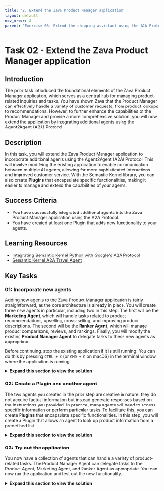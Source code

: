 ```yaml
---
title: '2. Extend the Zava Product Manager application'
layout: default
nav_order: 2
parent: 'Exercise 03: Extend the shopping assistant using the A2A Protocol'
---
```


# Task 02 - Extend the Zava Product Manager application

## Introduction

The prior task introduced the foundational elements of the Zava Product Manager application, which serves as a central hub for managing product-related inquiries and tasks. You have shown Zava that the Product Manager can effectively handle a variety of customer requests, from product lookups to recommendations. However, to further enhance the capabilities of the Product Manager and provide a more comprehensive solution, you will now extend the application by integrating additional agents using the Agent2Agent (A2A) Protocol.

## Description

In this task, you will extend the Zava Product Manager application to incorporate additional agents using the Agent2Agent (A2A) Protocol. This will involve modifying the existing application to enable communication between multiple AI agents, allowing for more sophisticated interactions and improved customer service. With the Semantic Kernel library, you can also create **Plugins** that encapsulate specific functionalities, making it easier to manage and extend the capabilities of your agents.

## Success Criteria

- You have successfully integrated additional agents into the Zava Product Manager application using the A2A Protocol.
- You have created at least one Plugin that adds new functionality to your agents.

## Learning Resources

- [Integrating Semantic Kernel Python with Google's A2A Protocol](https://devblogs.microsoft.com/foundry/semantic-kernel-a2a-integration/)
- [Semantic Kernel A2A Travel Agent](https://github.com/Azure-Samples/app-service-a2a-travel-agent)

## Key Tasks

### 01: Incorporate new agents

Adding new agents to the Zava Product Manager application is fairly straightforward, as the core architecture is already in place. You will create three new agents in particular, including two in this step. The first will be the **Marketing Agent**, which will handle tasks related to product recommendations, upselling, cross-selling, and improving product descriptions. The second will be the **Ranker Agent**, which will manage product comparisons, reviews, and rankings. Finally, you will modify the existing **Product Manager Agent** to delegate tasks to these new agents as appropriate.

Before continuing, stop the existing application if it is still running. You can do this by pressing `CTRL + C` (or `CMD + C` on macOS) in the terminal window where the application is running.

<details markdown="block">
<summary><strong>Expand this section to view the solution</strong></summary>

Navigate to the `src/a2a/agent` directory and open the `product_management_agent.py` file. You will see the existing implementation of the Product Manager Agent. In the `__init__()`  method, there is code that defines a single agent, the `ProductManagerAgent`. Add the following code above the assignment of `self.agent` and below the assignment of `chat_service` in the `__init__()` method:

```python
        # Define an MarketingAgent to handle marketing-related tasks
        marketing_agent = ChatCompletionAgent(
            service=chat_service,
            name='MarketingAgent',
            instructions=(
                'You specialize in planning and recommending marketing strategies for products. '
                'This includes identifying target audiences, making product descriptions better, and suggesting promotional tactics. '
                'Your goal is to help businesses effectively market their products and reach their desired customers.'
            ),
        )

        # Define an MarketingAgent to handle marketing-related tasks
        ranker_agent = ChatCompletionAgent(
            service=chat_service,
            name='RankerAgent',
            instructions=(
                'You specialize in ranking and recommending products based on various criteria. '
                'This includes analyzing product features, customer reviews, and market trends to provide tailored suggestions. '
                'Your goal is to help customers find the best products for their needs.'
            ),
        )
```

{: .note }
> Python is a whitespace-sensitive language, so be sure to maintain proper indentation when adding this code. These chat completion agents should be at the same indentation level as the Product Manager Agent.

These two agents do not make use of any special context or information, so they are defined with only a name and instructions. Next, modify the `self.agent` assignment to include these new agents as plugins. Inside of the `self.agent` assignment, modify the `plugins` parameter as follows:

```python
plugins=[marketing_agent, ranker_agent],
```

This change allows the Product Manager Agent to delegate tasks to the Marketing Agent and Ranker Agent as needed.

</details>

### 02: Create a Plugin and another agent

The two agents you created in the prior step are creative in nature: they do not acquire factual information but instead generate responses based on the instructions you provided. In practice, many agents will need to access specific information or perform particular tasks. To facilitate this, you can create **Plugins** that encapsulate specific functionalities. In this step, you will create a Plugin that allows an agent to look up product information from a predefined list.

<details markdown="block">
<summary><strong>Expand this section to view the solution</strong></summary>

Add the following code below the **Chat Service Configuration** region and above the **Response Format** region in the `product_management_agent.py` file:

```python
# region Plugin

class ProductPlugin:
    """Retrieve data from Zava's product catalog.

    The Plugin is used by the `product_agent`.
    """

    @kernel_function(
        description='Retrieves a set of products based on a natural language user query.'
    )
    def get_products(
        self,
        question: Annotated[
            str, 'Natural language query to retrieve products, e.g. "What kinds of paint rollers do you have in stock?"'
        ],
    ) -> list[dict[str, Any]]:
        try:
            # Simulate product retrieval based on the question
            # In a real implementation, this would query a database or external service
            product_dict = [
                {
                    "id": "1",
                    "name": "Eco-Friendly Paint Roller",
                    "type": "Paint Roller",
                    "description": "A high-quality, eco-friendly paint roller for smooth finishes.",
                    "punchLine": "Roll with the best, paint with the rest!",
                    "price": 15.99
                },
                {
                    "id": "2",
                    "name": "Premium Paint Brush Set",
                    "type": "Paint Brush",
                    "description": "A set of premium paint brushes for detailed work and fine finishes.",
                    "punchLine": "Brush up your skills with our premium set!",
                    "price": 25.49
                },
                {
                    "id": "3",
                    "name": "All-Purpose Paint Tray",
                    "type": "Paint Tray",
                    "description": "A durable paint tray suitable for all types of rollers and brushes.",
                    "punchLine": "Tray it, paint it, love it!",
                    "price": 9.99
                }
            ]
            return product_dict
        except Exception as e:
            return f'Product recommendation failed: {e!s}'


# endregion
```

This code defines a simple Plugin class called `ProductPlugin`. The class contains a single method, `get_products`, which simulates retrieving product information based on a natural language query. In a real-world scenario, this method would likely query a database or an external service to fetch relevant product data, but for the sake of simplicity, it returns a hardcoded list of products.

The `@kernel_function` decorator is used to define the method as a function that can be invoked by the Semantic Kernel. The `description` parameter provides a brief explanation of what the function does. Language models can use this description to understand how to interact with the function.

Now that you have defined a plugin, you can create an agent that utilizes this plugin to handle product-related queries. Add the following agent code in the same area as where you defined the Marketing and Ranker agents, above the assignment of `self.agent`:

```python
        product_agent = ChatCompletionAgent(
            service=chat_service,
            name='ProductAgent',
            instructions=(
                'You specialize in handling product-related requests from customers and employees. '
                'This includes providing a list of products, identifying available quantities, '
                'providing product prices, and giving product descriptions as they exist in the product catalog. '
                'Your goal is to assist customers promptly and accurately with all product-related inquiries.'
            ),
            plugins=[ProductPlugin()],
        )
```

This code defines a new agent called `ProductAgent`, which is designed to handle product-related requests. The agent is configured with specific instructions that outline its role and responsibilities. Notably, the `ProductAgent` utilizes the `ProductPlugin` you just created, allowing it to access the product retrieval functionality.

Finally, modify the `self.agent` assignment to include the new `ProductAgent` as a plugin. Inside of the `self.agent` assignment, modify the `plugins` parameter as follows:

```python
plugins=[product_agent, marketing_agent, ranker_agent],
```

</details>

### 03: Try out the application

You now have a collection of agents that can handle a variety of product-related tasks. The Product Manager Agent can delegate tasks to the Product Agent, Marketing Agent, and Ranker Agent as appropriate. You can now run the application and test out the new functionality.

<details markdown="block">
<summary><strong>Expand this section to view the solution</strong></summary>

Navigate to the `src/` directory in your terminal and run the following command to start the application using Gunicorn:

```bash
python a2a\main.py
```

Navigate to `http://127.0.0.1:8001/` in your web browser to access the application.

First, select the option that reads "Make a better product description for the Standard Paint Roller."

![Select the option to make a better product description.](../../media/Solution/0302_A2aApp1.png)

This will send the question to the Product Manager Agent, which will then route the request to the Marketing Agent. You can see these details in the application logs, which are available in the terminal.

![The application logs showing the request routing to the Marketing Agent.](../../media/Solution/0302_A2aApp2.png)

You may need to request more details on the description, as the initial response may simply indicate that the request has been forwarded to the Marketing Agent. You can do this by asking, "Can you provide more details?" or "What is that new description?"

![Retrieve more details on the product description.](../../media/Solution/0302_A2aApp3.png)

Use the following prompts to test each agent in combination.

- "What kinds of paint rollers do you have in stock?" (Product Agent)
- "What other products do you have for painting?" (Product Agent)
- "I like the concept of the All-Purpose Paint Tray, but it sounds too generic. Can you make the description more exciting?" (Marketing Agent)
- "I'm planning to paint a very small box and can only afford to buy one product. Which product would you recommend?" (Ranker Agent)

</details>
